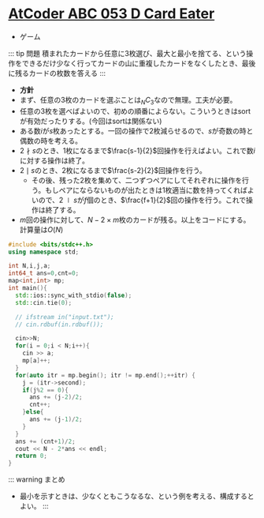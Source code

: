 # [AtCoder ABC 053 D Card Eater](https://beta.atcoder.jp/contests/abc053/tasks/arc068_b)

- ゲーム

::: tip 問題
積まれたカードから任意に$3$枚選び、最大と最小を捨てる、という操作をできるだけ少なく行ってカードの山に重複したカードをなくしたとき、最後に残るカードの枚数を答える
:::

- __方針__
- まず、任意の$3$枚のカードを選ぶことは${}_N C _3$なので無理。工夫が必要。
- 任意の$3$枚を選べばよいので、初めの順番によらない。こういうときはsortが有効だったりする。(今回はsortは関係ない)
- ある数$i$が$s$枚あったとする。一回の操作で2枚減らせるので、$s$が奇数の時と偶数の時を考える。
- $2 \nmid s$のとき、$1$枚になるまで$\frac{s-1}{2}$回操作を行えばよい。これで数$i$に対する操作は終了。
- $2 \mid s$のとき、$2$枚になるまで$\frac{s-2}{2}$回操作を行う。
    - その後、残った$2$枚を集めて、二つずつペアにしてそれぞれに操作を行う。もしペアにならないものが出たときは$1$枚適当に数を持ってくればよいので、$2 \mid s$が$f$個のとき、$\frac{f+1}{2}$回の操作を行う。これで操作は終了する。
- $m$回の操作に対して、$N - 2 \times m$枚のカードが残る。以上をコードにする。計算量は$O(N)$

```cpp
#include <bits/stdc++.h>
using namespace std;

int N,i,j,a;
int64_t ans=0,cnt=0;
map<int,int> mp;
int main(){
  std::ios::sync_with_stdio(false);
  std::cin.tie(0);

  // ifstream in("input.txt");
  // cin.rdbuf(in.rdbuf());

  cin>>N;
  for(i = 0;i < N;i++){
    cin >> a;
    mp[a]++;
  }
  for(auto itr = mp.begin(); itr != mp.end();++itr) {
    j = (itr->second);
    if(j%2 == 0){
      ans += (j-2)/2;
      cnt++;
    }else{
      ans += (j-1)/2;
    }
  }
  ans += (cnt+1)/2;
  cout << N - 2*ans << endl;
  return 0;
}
```

::: warning まとめ
- 最小を示すときは、少なくともこうなるな、という例を考える、構成するとよい。
:::